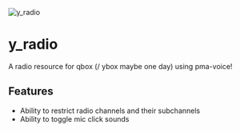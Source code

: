 ![y_radio](https://github.com/user-attachments/assets/4c20b26d-b517-41dc-9def-cfc8c1af3f17)
# y_radio

A radio resource for qbox (/ ybox maybe one day) using pma-voice!

## Features
 - Ability to restrict radio channels and their subchannels
 - Ability to toggle mic click sounds
